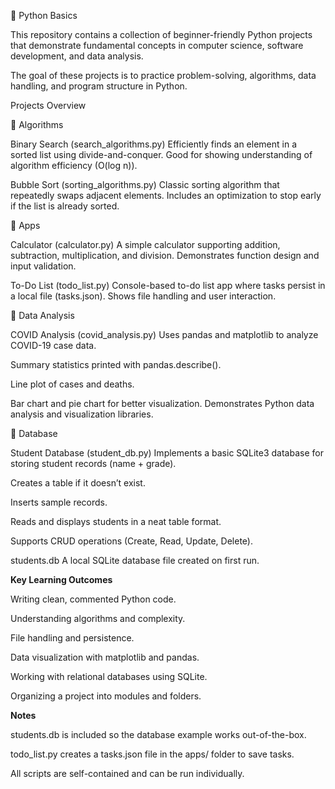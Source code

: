 📘 Python Basics

This repository contains a collection of beginner-friendly Python projects that demonstrate fundamental concepts in computer science, software development, and data analysis.

The goal of these projects is to practice problem-solving, algorithms, data handling, and program structure in Python.

Projects Overview

🔹 Algorithms

Binary Search (search_algorithms.py)
Efficiently finds an element in a sorted list using divide-and-conquer.
Good for showing understanding of algorithm efficiency (O(log n)).

Bubble Sort (sorting_algorithms.py)
Classic sorting algorithm that repeatedly swaps adjacent elements.
Includes an optimization to stop early if the list is already sorted.

🔹 Apps

Calculator (calculator.py)
A simple calculator supporting addition, subtraction, multiplication, and division.
Demonstrates function design and input validation.

To-Do List (todo_list.py)
Console-based to-do list app where tasks persist in a local file (tasks.json).
Shows file handling and user interaction.

🔹 Data Analysis

COVID Analysis (covid_analysis.py)
Uses pandas and matplotlib to analyze COVID-19 case data.

Summary statistics printed with pandas.describe().

Line plot of cases and deaths.

Bar chart and pie chart for better visualization.
Demonstrates Python data analysis and visualization libraries.

🔹 Database

Student Database (student_db.py)
Implements a basic SQLite3 database for storing student records (name + grade).

Creates a table if it doesn’t exist.

Inserts sample records.

Reads and displays students in a neat table format.

Supports CRUD operations (Create, Read, Update, Delete).

students.db
A local SQLite database file created on first run.

**Key Learning Outcomes**

Writing clean, commented Python code.

Understanding algorithms and complexity.

File handling and persistence.

Data visualization with matplotlib and pandas.

Working with relational databases using SQLite.

Organizing a project into modules and folders.

**Notes**

students.db is included so the database example works out-of-the-box.

todo_list.py creates a tasks.json file in the apps/ folder to save tasks.

All scripts are self-contained and can be run individually.

